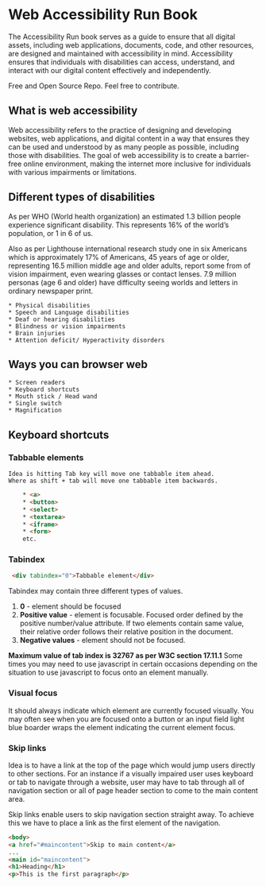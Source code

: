 # Web Accessibility Run Book

The Accessibility Run book serves as a guide to ensure that all digital assets, including web applications, documents, code, and other resources, are designed and maintained with accessibility in mind. Accessibility ensures that individuals with disabilities can access, understand, and interact with our digital content effectively and independently.

Free and Open Source Repo. Feel free to contribute. 

## What is web accessibility

Web accessibility refers to the practice of designing and developing websites, web applications, and digital content in a way that ensures they can be used and understood by as many people as possible, including those with disabilities. The goal of web accessibility is to create a barrier-free online environment, making the internet more inclusive for individuals with various impairments or limitations.

## Different types of disabilities

As per WHO (World health organization) an estimated 1.3 billion people experience significant disability. This represents 16% of the world’s population, or 1 in 6 of us.

Also as per Lighthouse international research study one in six Americans which is approximately 17% of Americans, 45 years of age or older, representing 16.5 million middle age and older adults, report some from of vision impairment, even wearing glasses or contact lenses. 7.9 million personas (age 6 and older) have difficulty seeing worlds and letters in ordinary newspaper print.

    * Physical disabilities
    * Speech and Language disabilities
    * Deaf or hearing disabilities
    * Blindness or vision impairments
    * Brain injuries
    * Attention deficit/ Hyperactivity disorders

## Ways you can browser web
    * Screen readers
    * Keyboard shortcuts
    * Mouth stick / Head wand
    * Single switch
    * Magnification
  
## Keyboard shortcuts

### Tabbable elements
    Idea is hitting Tab key will move one tabbable item ahead.
    Where as shift + tab will move one tabbable item backwards.
```html
    * <a>
    * <button>
    * <select>
    * <textarea>
    * <iframe>
    * <form>
    etc.
```
### Tabindex
   ```html
    <div tabindex="0">Tabbable element</div>
   ```

   Tabindex may contain three different types of values. 
   1.  **0** - element should be focused
   2.  **Positive value** - element is focusable. Focused order defined by the positive number/value attribute. If two elements contain same value, their relative order follows their relative position in the document.
   3.  **Negative values** - element should not be focused.
   
   **Maximum value of tab index is 32767 as per W3C section 17.11.1** Some times you may need to use javascript in certain occasions depending on the situation to use javascript to focus onto an element manually.

### Visual focus

It should always indicate which element are currently focused visually. You may often see when you are focused onto a button or an input field light blue boarder wraps the element indicating the current element focus.

### Skip links

Idea is to have a link at the top of the page which would jump users directly to other sections. For an instance if a visually impaired user uses keyboard or tab to navigate through a website, user may have to tab through all of navigation section or all of page header section to come to the main content area.

Skip links enable users to skip navigation section straight away. To achieve this we have to place a link as the first element of the navigation.


```html
<body>
<a href="#maincontent">Skip to main content</a>
...
<main id="maincontent">
<h1>Heading</h1>
<p>This is the first paragraph</p>
```
